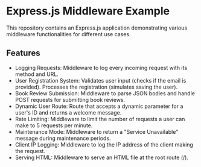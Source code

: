 # Express.js Middleware Example

This repository contains an Express.js application demonstrating various middleware functionalities for different use cases.

## Features

- Logging Requests: Middleware to log every incoming request with its method and URL.
- User Registration System:
 Validates user input (checks if the email is provided).
 Processes the registration (simulates saving the user).
- Book Review Submission: Middleware to parse JSON bodies and handle POST requests for submitting book reviews.
- Dynamic User Route: Route that accepts a dynamic parameter for a user's ID and returns a welcome message.
- Rate Limiting: Middleware to limit the number of requests a user can make to 5 requests per minute.
- Maintenance Mode: Middleware to return a "Service Unavailable" message during maintenance periods.
- Client IP Logging: Middleware to log the IP address of the client making the request.
- Serving HTML: Middleware to serve an HTML file at the root route (/).
